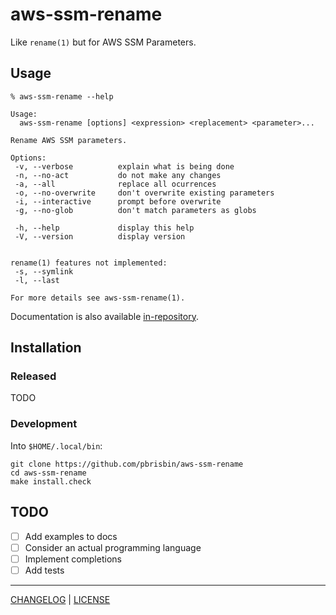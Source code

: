 # aws-ssm-rename

Like `rename(1)` but for AWS SSM Parameters.

## Usage

```console
% aws-ssm-rename --help

Usage:
  aws-ssm-rename [options] <expression> <replacement> <parameter>...

Rename AWS SSM parameters.

Options:
 -v, --verbose          explain what is being done
 -n, --no-act           do not make any changes
 -a, --all              replace all ocurrences
 -o, --no-overwrite     don't overwrite existing parameters
 -i, --interactive      prompt before overwrite
 -g, --no-glob          don't match parameters as globs

 -h, --help             display this help
 -V, --version          display version


rename(1) features not implemented:
 -s, --symlink
 -l, --last

For more details see aws-ssm-rename(1).
```

Documentation is also available [in-repository](./man/aws-ssm-rename.1.ronn).

## Installation

### Released

TODO

### Development

Into `$HOME/.local/bin`:

```console
git clone https://github.com/pbrisbin/aws-ssm-rename
cd aws-ssm-rename
make install.check
```

## TODO

- [ ] Add examples to docs
- [ ] Consider an actual programming language
- [ ] Implement completions
- [ ] Add tests

---

[CHANGELOG](./CHANGELOG.md) | [LICENSE](./LICENSE)
